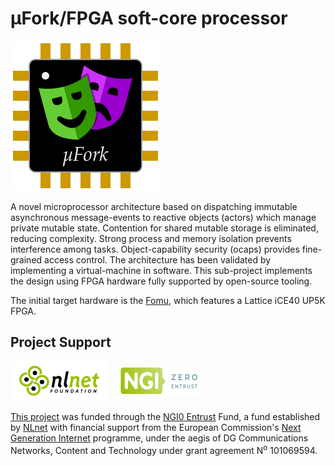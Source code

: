 # μFork/FPGA soft-core processor

![μFork logo](../ufork_logo.svg)

A novel microprocessor architecture
based on dispatching immutable asynchronous message-events
to reactive objects (actors) which manage private mutable state.
Contention for shared mutable storage is eliminated, reducing complexity.
Strong process and memory isolation prevents interference among tasks.
Object-capability security (ocaps) provides fine-grained access control.
The architecture has been validated by implementing a virtual-machine in software.
This sub-project implements the design using FPGA hardware
fully supported by open-source tooling.

The initial target hardware is the [Fomu](fomu/README.md),
which features a Lattice iCE40 UP5K FPGA.

## Project Support

<img src="../NLnet_banner.png" alt="Logo NLnet: abstract logo of four people seen from above" width="128" height="48" style="padding: 1ex 1em; background: #FFF;" />
<img src="../NGI0Entrust_tag.svg" alt="Logo NGI Zero: letterlogo shaped like a tag" width="128" height="48" style="padding: 1ex 1em; background: inherit;" />

[This project](https://nlnet.nl/project/uFork-FPGA/)
was funded through the [NGI0 Entrust](https://nlnet.nl/entrust) Fund,
a fund established by [NLnet](https://nlnet.nl/) with financial support from
the European Commission's [Next Generation Internet](https://ngi.eu/) programme,
under the aegis of DG Communications Networks,
Content and Technology under grant agreement N<sup>o</sup> 101069594.
